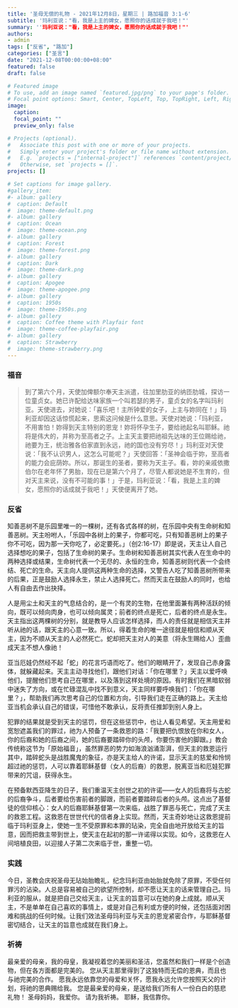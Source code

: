 ```yaml
---
title: '圣母无偿的礼物 - 2021年12月8日，星期三 | 路加福音 3:1-6'
subtitle: '玛利亚说："看，我是上主的婢女，愿照你的话成就于我吧！"'
summary: ''玛利亚说："看，我是上主的婢女，愿照你的话成就于我吧！"'
authors:
- admin
tags: ["反省", "路加"]
categories: ["圣言"]
date: "2021-12-08T00:00:00+08:00"
featured: false
draft: false

# Featured image
# To use, add an image named `featured.jpg/png` to your page's folder.
# Focal point options: Smart, Center, TopLeft, Top, TopRight, Left, Right, BottomLeft, Bottom, BottomRight
image:
  caption:
  focal_point: ""
  preview_only: false

# Projects (optional).
#   Associate this post with one or more of your projects.
#   Simply enter your project's folder or file name without extension.
#   E.g. `projects = ["internal-project"]` references `content/project/deep-learning/index.md`.
#   Otherwise, set `projects = []`.
projects: []

# Set captions for image gallery.
#gallery_item:
#- album: gallery
#  caption: Default
#  image: theme-default.png
#- album: gallery
#  caption: Ocean
#  image: theme-ocean.png
#- album: gallery
#  caption: Forest
#  image: theme-forest.png
#- album: gallery
#  caption: Dark
#  image: theme-dark.png
#- album: gallery
#  caption: Apogee
#  image: theme-apogee.png
#- album: gallery
#  caption: 1950s
#  image: theme-1950s.png
#- album: gallery
#  caption: Coffee theme with Playfair font
#  image: theme-coffee-playfair.png
#- album: gallery
#  caption: Strawberry
#  image: theme-strawberry.png
---
```


### 福音
> 到了第六个月，天使加俾额尔奉天主派遣，往加里肋亚的纳匝肋城，探访一位童贞女。她已许配给达味家族一个叫若瑟的男子，童贞女的名字叫玛利亚。天使进去，对她说：「喜乐吧！主所钟爱的女子，上主与妳同在！」玛利亚却因这话惊慌起来，思索这问候是什么意思。天使对她说：「玛利亚，不用害怕！妳得到天主特别的恩宠！妳将怀孕生子，要给祂起名叫耶稣。祂将是伟大的，并称为至高者之子。上主天主要把祂祖先达味的王位赐给祂，祂要为王，统治雅各伯家直到永远，祂的国也没有穷尽！」玛利亚对天使说：「我不认识男人，这怎么可能呢？」天使回答：「圣神会临于妳，至高者的能力会庇荫妳。所以，那诞生的圣者，要称为天主子。看，妳的亲戚依撒伯尔在老年怀了男胎，现在已是第六个月了，尽管人都说她是不生育的，但对天主来说，没有不可能的事！」于是，玛利亚说：「看，我是上主的婢女，愿照你的话成就于我吧！」天使便离开了她。

### 反省
知善恶树不是乐园里唯一的一棵树，还有各式各样的树，在乐园中央有生命树和知善恶树。天主吩咐人，「乐园中各树上的果子，你都可吃，只有知善恶树上的果子你不可吃，因为那一天你吃了，必定要死。」（创2:16-17）即是说，天主让人自己选择想吃的果子，包括了生命树的果子。生命树和知善恶树其实代表人在生命中的两种选择或结果，生命树代表一个无尽的、永恒的生命，知善恶树则代表一个会终结、死亡的生命。天主向人提供这两种生命的选择，又警告人吃了知善恶树所带来的后果，正是鼓励人选择永生，禁止人选择死亡。然而天主在鼓励人的同时，也给人有自由去作出抉择。

人是用尘土和天主的气息结合的，是一个有灵的生物，在他里面兼有两种活跃的倾向，既可以倾向肉身，也可以倾向属灵；前者的终点是死亡，后者的终点是永生。天主指出这两棵树的分别，就是教导人应该怎样选择，而人的责任就是相信天主并听从祂的话，跟天主的心意一致。所以，得着生命的唯一途径就是相信和顺从天主，因为不顺从天主的人必然死亡。蛇却把天主对人的美意（将永生赐给人）歪曲成天主不想人像祂！

亚当厄娃仍然经不起「蛇」的花言巧语而吃了。他们的眼睛开了，发现自己赤身露体，就躲藏起来。天主主动寻找他们，跟他们对话：「你在哪里？」天主以爱呼唤他们，提醒他们思考自己在哪里，以及落到这样处境的原因。有时我们在黑暗软弱中迷失了方向，或在忙碌混乱中找不到意义，天主同样要呼唤我们：「你在哪里？」，帮助我们再次思考自己的位置和方向，引导我们走在正确的路上。天主给亚当机会承认自己的错误，可惜他不敢承认，反将责任推卸到别人身上。

犯罪的结果就是受到天主的惩罚，但在这些惩罚中，也让人看见希望。天主用爱和宽恕遮盖我们的罪过，祂为人预备了一条救恩的路：「我要把仇恨放在你和女人，你的后裔和她的后裔之间，她的后裔要踏碎你的头颅，你要伤害他的脚跟。」教会传统称这节为「原始福音」，虽然罪恶的势力如海浪汹涌澎湃，但天主的救恩运行其中，踏碎蛇头是战胜魔鬼的象征，亦是天主给人的许诺，显示天主的慈爱和怜悯超过祂的惩罚，人可以靠着耶稣基督（女人的后裔）的救恩，脱离亚当和厄娃犯罪带来的咒诅，获得永生。

在预备默西亚降生的日子，我们重温天主创世之初的许诺——女人的后裔将与古蛇的后裔争斗，后者要给伤害前者的脚跟，而前者要踏碎后者的头颅。这点出了基督徒的信仰核心：女人的后裔耶稣基督第一次来临，战胜了罪恶与死亡，完成了天主的救恩工程。这救恩在世世代代的信者身上实现。然而，天主奇妙地让这救恩提前临于玛利亚身上，使她一生不受原罪和本罪的玷染，完全自由地开放给天主的旨意，因而把救主带到世上，使天主在起初的那一许诺得以实现。如今，这救恩在人间培植良田，以迎接人子第二次来临于世，重整一切。

### 实践
今日，圣教会庆祝圣母无玷始胎瞻礼，纪念玛利亚由始胎就免除了原罪，不受任何罪污的沾染。人总是容易被自己的欲望所控制，却不愿让天主的话来管理自己。玛利亚的服从，就是把自己交给天主，让天主的旨意可以在她的身上成就。顺从天主，不是单单在自己喜欢的事情上，或是对自己有利或方便的时候，还包括面对困难和挑战的任何时候。让我们效法圣母玛利亚与天主的恩宠紧密合作，与耶稣基督密切结合，让天主的旨意也成就在我们身上。

### 祈祷
最亲爱的母亲，我的母皇，我凝视着您的美丽和圣洁，您虽然和我们一样是个创造物，但在各方面都是完美的。 您从天主那里得到了这独特而无偿的恩典，而且也与祂完美的合作。 愿我永远依靠您的母爱和关怀，愿我永远允许您按照天父的计划，将祂的恩典赐给我。 您是最亲爱的母亲，是送给我们所有人一份白白的慈悲礼物！ 圣母妈妈，我爱你。 请为我祈祷。 耶稣，我信靠你。
